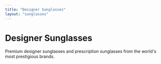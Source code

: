 ```yaml
---
title: "Designer Sunglasses"
layout: "sunglasses"
---
```


# Designer Sunglasses

Premium designer sunglasses and prescription sunglasses from the world's most prestigious brands.
